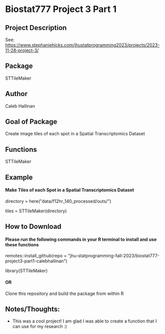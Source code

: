# Biostat777 Project 3 Part 1


## Project Description
See: https://www.stephaniehicks.com/jhustatprogramming2023/projects/2023-11-28-project-3/


## Package
STTileMaker


## Author
Caleb Hallinan


## Goal of Package
Create image tiles of each spot in a Spatial Transcriptomics Dataset


## Functions
STTileMaker


## Example

#### Make Tiles of each Spot in a Spatial Transcriptomics Dataset

directory = here("data/f12hr_140_processed/outs/")

tiles = STTileMaker(directory)


## How to Download

#### Please run the following commands in your R terminal to install and use these functions

remotes::install_github(repo = "jhu-statprogramming-fall-2023/biostat777-project3-part1-calebhallinan")

library(STTileMaker)

#### OR

Clone this repository and build the package from within R

## Notes/Thoughts:

- This was a cool project! I am glad I was able to create a function that I can use for my research :)
